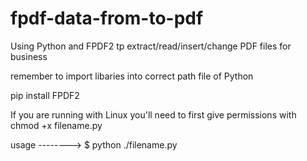 # fpdf-data-from-to-pdf
Using Python and FPDF2 tp extract/read/insert/change PDF files for business

remember to import libaries into correct path file of Python

pip install FPDF2

If you are running with Linux you'll need to first give permissions with chmod +x filename.py

usage --------> $ python ./filename.py

